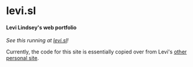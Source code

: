 # levi.sl

#### Levi Lindsey's web portfolio

_See this running at [levi.sl][demo-url]!_

Currently, the code for this site is essentially copied over from Levi's [other personal site][jackieandlevi.com-url].

[demo-url]: http://levi.sl
[jackieandlevi.com-url]: https://github.com/levisl176/jackieandlevi.com